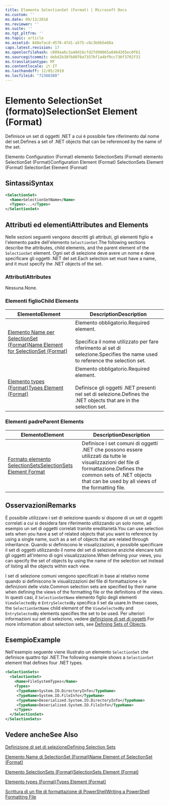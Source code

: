 ```yaml
---
title: Elemento SelectionSet (Format) | Microsoft Docs
ms.custom: ''
ms.date: 09/13/2016
ms.reviewer: ''
ms.suite: ''
ms.tgt_pltfrm: ''
ms.topic: article
ms.assetid: 848e7acd-d578-4fd1-a575-c0c3b9b5e68a
caps.latest.revision: 17
ms.openlocfilehash: c809aa6c3a40d16cfd2fd99065a846d265ec0f61
ms.sourcegitcommit: debd2b38fb8070a7357bf1a4bf9cc736f3702f31
ms.translationtype: MT
ms.contentlocale: it-IT
ms.lasthandoff: 12/05/2019
ms.locfileid: "72368380"
---
```

# <a name="selectionset-element-format"></a><span data-ttu-id="9a043-102">Elemento SelectionSet (formato)</span><span class="sxs-lookup"><span data-stu-id="9a043-102">SelectionSet Element (Format)</span></span>

<span data-ttu-id="9a043-103">Definisce un set di oggetti .NET a cui è possibile fare riferimento dal nome del set.</span><span class="sxs-lookup"><span data-stu-id="9a043-103">Defines a set of .NET objects that can be referenced by the name of the set.</span></span>

<span data-ttu-id="9a043-104">Elemento Configuration (Format) elemento SelectionSets (Format) elemento SelectionSet (Format)</span><span class="sxs-lookup"><span data-stu-id="9a043-104">Configuration Element (Format) SelectionSets Element (Format) SelectionSet Element (Format)</span></span>

## <a name="syntax"></a><span data-ttu-id="9a043-105">Sintassi</span><span class="sxs-lookup"><span data-stu-id="9a043-105">Syntax</span></span>

```xml
<SelectionSet>
  <Name>SelectionSetName</Name>
  <Types>...</Types>
</SelectionSet>
```

## <a name="attributes-and-elements"></a><span data-ttu-id="9a043-106">Attributi ed elementi</span><span class="sxs-lookup"><span data-stu-id="9a043-106">Attributes and Elements</span></span>

<span data-ttu-id="9a043-107">Nelle sezioni seguenti vengono descritti gli attributi, gli elementi figlio e l'elemento padre dell'elemento `SelectionSet`.</span><span class="sxs-lookup"><span data-stu-id="9a043-107">The following sections describe the attributes, child elements, and the parent element of the `SelectionSet` element.</span></span> <span data-ttu-id="9a043-108">Ogni set di selezione deve avere un nome e deve specificare gli oggetti .NET del set.</span><span class="sxs-lookup"><span data-stu-id="9a043-108">Each selection set must have a name, and it must specify the .NET objects of the set.</span></span>

### <a name="attributes"></a><span data-ttu-id="9a043-109">Attributi</span><span class="sxs-lookup"><span data-stu-id="9a043-109">Attributes</span></span>

<span data-ttu-id="9a043-110">Nessuna.</span><span class="sxs-lookup"><span data-stu-id="9a043-110">None.</span></span>

### <a name="child-elements"></a><span data-ttu-id="9a043-111">Elementi figlio</span><span class="sxs-lookup"><span data-stu-id="9a043-111">Child Elements</span></span>

|<span data-ttu-id="9a043-112">Elemento</span><span class="sxs-lookup"><span data-stu-id="9a043-112">Element</span></span>|<span data-ttu-id="9a043-113">Description</span><span class="sxs-lookup"><span data-stu-id="9a043-113">Description</span></span>|
|-------------|-----------------|
|[<span data-ttu-id="9a043-114">Elemento Name per SelectionSet (Format)</span><span class="sxs-lookup"><span data-stu-id="9a043-114">Name Element for SelectionSet (Format)</span></span>](./name-element-for-selectionset-format.md)|<span data-ttu-id="9a043-115">Elemento obbligatorio.</span><span class="sxs-lookup"><span data-stu-id="9a043-115">Required element.</span></span><br /><br /> <span data-ttu-id="9a043-116">Specifica il nome utilizzato per fare riferimento al set di selezione.</span><span class="sxs-lookup"><span data-stu-id="9a043-116">Specifies the name used to reference the selection set.</span></span>|
|[<span data-ttu-id="9a043-117">Elemento types (Format)</span><span class="sxs-lookup"><span data-stu-id="9a043-117">Types Element (Format)</span></span>](./types-element-for-selectionset-format.md)|<span data-ttu-id="9a043-118">Elemento obbligatorio.</span><span class="sxs-lookup"><span data-stu-id="9a043-118">Required element.</span></span><br /><br /> <span data-ttu-id="9a043-119">Definisce gli oggetti .NET presenti nel set di selezione.</span><span class="sxs-lookup"><span data-stu-id="9a043-119">Defines the .NET objects that are in the selection set.</span></span>|

### <a name="parent-elements"></a><span data-ttu-id="9a043-120">Elementi padre</span><span class="sxs-lookup"><span data-stu-id="9a043-120">Parent Elements</span></span>

|<span data-ttu-id="9a043-121">Elemento</span><span class="sxs-lookup"><span data-stu-id="9a043-121">Element</span></span>|<span data-ttu-id="9a043-122">Description</span><span class="sxs-lookup"><span data-stu-id="9a043-122">Description</span></span>|
|-------------|-----------------|
|[<span data-ttu-id="9a043-123">Formato elemento SelectionSets</span><span class="sxs-lookup"><span data-stu-id="9a043-123">SelectionSets Element Format</span></span>](./selectionsets-element-format.md)|<span data-ttu-id="9a043-124">Definisce i set comuni di oggetti .NET che possono essere utilizzati da tutte le visualizzazioni del file di formattazione.</span><span class="sxs-lookup"><span data-stu-id="9a043-124">Defines the common sets of .NET objects that can be used by all views of the formatting file.</span></span>|

## <a name="remarks"></a><span data-ttu-id="9a043-125">Osservazioni</span><span class="sxs-lookup"><span data-stu-id="9a043-125">Remarks</span></span>

<span data-ttu-id="9a043-126">È possibile utilizzare i set di selezione quando si dispone di un set di oggetti correlati a cui si desidera fare riferimento utilizzando un solo nome, ad esempio un set di oggetti correlati tramite ereditarietà.</span><span class="sxs-lookup"><span data-stu-id="9a043-126">You can use selection sets when you have a set of related objects that you want to reference by using a single name, such as a set of objects that are related through inheritance.</span></span> <span data-ttu-id="9a043-127">Quando si definiscono le visualizzazioni, è possibile specificare il set di oggetti utilizzando il nome del set di selezione anziché elencare tutti gli oggetti all'interno di ogni visualizzazione.</span><span class="sxs-lookup"><span data-stu-id="9a043-127">When defining your views, you can specify the set of objects by using the name of the selection set instead of listing all the objects within each view.</span></span>

<span data-ttu-id="9a043-128">I set di selezione comuni vengono specificati in base al relativo nome quando si definiscono le visualizzazioni del file di formattazione o le definizioni delle viste.</span><span class="sxs-lookup"><span data-stu-id="9a043-128">Common selection sets are specified by their name when defining the views of the formatting file or the definitions of the views.</span></span> <span data-ttu-id="9a043-129">In questi casi, il `SelectionSetName` elemento figlio degli elementi `ViewSelectedBy` e `EntrySelectedBy` specifica il set da usare.</span><span class="sxs-lookup"><span data-stu-id="9a043-129">In these cases, the `SelectionSetName` child element of the `ViewSelectedBy` and `EntrySelectedBy` elements specifies the set to be used.</span></span> <span data-ttu-id="9a043-130">Per ulteriori informazioni sui set di selezione, vedere [definizione di set di oggetti](./defining-selection-sets.md).</span><span class="sxs-lookup"><span data-stu-id="9a043-130">For more information about selection sets, see [Defining Sets of Objects](./defining-selection-sets.md).</span></span>

## <a name="example"></a><span data-ttu-id="9a043-131">Esempio</span><span class="sxs-lookup"><span data-stu-id="9a043-131">Example</span></span>

<span data-ttu-id="9a043-132">Nell'esempio seguente viene illustrato un elemento `SelectionSet` che definisce quattro tipi .NET.</span><span class="sxs-lookup"><span data-stu-id="9a043-132">The following example shows a `SelectionSet` element that defines four .NET types.</span></span>

```xml
<SelectionSets>
  <SelectionSet>
    <Name>FileSystemTypes</Name>
    <Types>
     <TypeName>System.IO.DirectoryInfo</TypeName>
     <TypeName>System.IO.FileInfo</TypeName>
     <TypeName>Deserialized.System.IO.DirectoryInfo</TypeName>
     <TypeName>Deserialized.System.IO.FileInfo</TypeName>
    </Types>
  </SelectionSet>
</SelectionSets>
```

## <a name="see-also"></a><span data-ttu-id="9a043-133">Vedere anche</span><span class="sxs-lookup"><span data-stu-id="9a043-133">See Also</span></span>

[<span data-ttu-id="9a043-134">Definizione di set di selezione</span><span class="sxs-lookup"><span data-stu-id="9a043-134">Defining Selection Sets</span></span>](./defining-selection-sets.md)

[<span data-ttu-id="9a043-135">Elemento Name di SelectionSet (Format)</span><span class="sxs-lookup"><span data-stu-id="9a043-135">Name Element of SelectionSet (Format)</span></span>](./name-element-for-selectionset-format.md)

[<span data-ttu-id="9a043-136">Elemento SelectionSets (Format)</span><span class="sxs-lookup"><span data-stu-id="9a043-136">SelectionSets Element (Format)</span></span>](./selectionsets-element-format.md)

[<span data-ttu-id="9a043-137">Elemento types (Format)</span><span class="sxs-lookup"><span data-stu-id="9a043-137">Types Element (Format)</span></span>](./types-element-for-selectionset-format.md)

[<span data-ttu-id="9a043-138">Scrittura di un file di formattazione di PowerShell</span><span class="sxs-lookup"><span data-stu-id="9a043-138">Writing a PowerShell Formatting File</span></span>](./writing-a-powershell-formatting-file.md)
